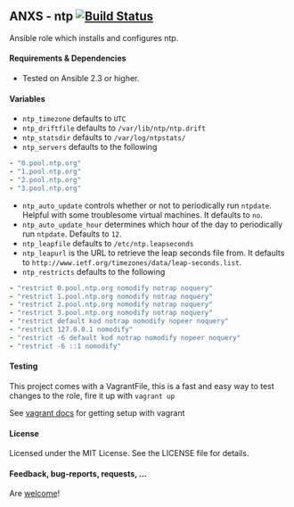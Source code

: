 ## ANXS - ntp [![Build Status](https://travis-ci.org/ANXS/ntp.png)](https://travis-ci.org/ANXS/ntp)

Ansible role which installs and configures ntp.


#### Requirements & Dependencies
- Tested on Ansible 2.3 or higher.


#### Variables

* `ntp_timezone` defaults to `UTC`
* `ntp_driftfile` defaults to `/var/lib/ntp/ntp.drift`
* `ntp_statsdir` defaults to `/var/log/ntpstats/`
* `ntp_servers` defaults to the following
```yaml
- "0.pool.ntp.org"
- "1.pool.ntp.org"
- "2.pool.ntp.org"
- "3.pool.ntp.org"
```
* `ntp_auto_update` controls whether or not to periodically run `ntpdate`. Helpful with some troublesome virtual machines. It defaults to `no`.
* `ntp_auto_update_hour` determines which hour of the day to periodically run `ntpdate`. Defaults to `12`.
* `ntp_leapfile` defaults to `/etc/ntp.leapseconds`
* `ntp_leapurl` is the URL to retrieve the leap seconds file from. It defaults to `http://www.ietf.org/timezones/data/leap-seconds.list`.
* `ntp_restricts` defaults to the following
```yaml
- "restrict 0.pool.ntp.org nomodify notrap noquery"
- "restrict 1.pool.ntp.org nomodify notrap noquery"
- "restrict 2.pool.ntp.org nomodify notrap noquery"
- "restrict 3.pool.ntp.org nomodify notrap noquery"
- "restrict default kod notrap nomodify nopeer noquery"
- "restrict 127.0.0.1 nomodify"
- "restrict -6 default kod notrap nomodify nopeer noquery"
- "restrict -6 ::1 nomodify"
```

#### Testing
This project comes with a VagrantFile, this is a fast and easy way to test changes to the role, fire it up with `vagrant up`

See [vagrant docs](https://docs.vagrantup.com/v2/) for getting setup with vagrant


#### License

Licensed under the MIT License. See the LICENSE file for details.


#### Feedback, bug-reports, requests, ...

Are [welcome](https://github.com/ANXS/ntp/issues)!
